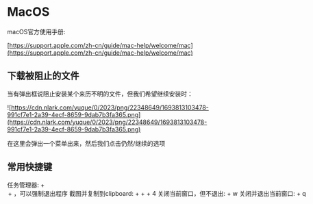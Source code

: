 # MacOS

macOS官方使用手册:

[https://support.apple.com/zh-cn/guide/mac-help/welcome/mac](https://support.apple.com/zh-cn/guide/mac-help/welcome/mac)

## 下载被阻止的文件

当有弹出框说阻止安装某个来历不明的文件，但我们希望继续安装时：

![https://cdn.nlark.com/yuque/0/2023/png/22348649/1693813103478-991cf7e1-2a39-4ecf-8659-9dab7b3fa365.png](https://cdn.nlark.com/yuque/0/2023/png/22348649/1693813103478-991cf7e1-2a39-4ecf-8659-9dab7b3fa365.png)

在这里会弹出一个菜单出来，然后我们点击仍然/继续的选项

## 常用快捷键

任务管理器: <command> + <option> + <esc> ，可以强制退出程序
截图并复制到clipboard: <control> + <command> + <shift> + 4
关闭当前窗口，但不退出: <command> + w
关闭并退出当前窗口: <command> + q
